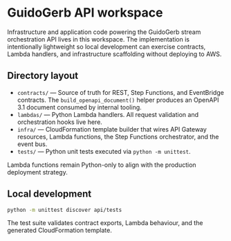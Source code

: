 # GuidoGerb API workspace

Infrastructure and application code powering the GuidoGerb stream orchestration
API lives in this workspace. The implementation is intentionally lightweight so
local development can exercise contracts, Lambda handlers, and infrastructure
scaffolding without deploying to AWS.

## Directory layout

- `contracts/` — Source of truth for REST, Step Functions, and EventBridge
  contracts. The `build_openapi_document()` helper produces an OpenAPI 3.1
  document consumed by internal tooling.
- `lambdas/` — Python Lambda handlers. All request validation and orchestration
  hooks live here.
- `infra/` — CloudFormation template builder that wires API Gateway resources,
  Lambda functions, the Step Functions orchestrator, and the event bus.
- `tests/` — Python unit tests executed via `python -m unittest`.

Lambda functions remain Python-only to align with the production deployment
strategy.

## Local development

```bash
python -m unittest discover api/tests
```

The test suite validates contract exports, Lambda behaviour, and the generated
CloudFormation template.
